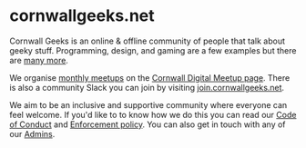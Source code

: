 # cornwallgeeks.net

Cornwall Geeks is an online & offline community of people that talk about geeky stuff. Programming, design, and gaming are a few examples but there are [many more](/_pages/slack.md).

We organise [monthly meetups](/_pages/meetup.md) on the [Cornwall Digital Meetup page](https://www.meetup.com/Cornwall-Digital/). There is also a community Slack you can join by visiting [join.cornwallgeeks.net](https://join.cornwallgeeks.net).

We aim to be an inclusive and supportive community where everyone can feel welcome. If you'd like to to know how we do this you can read our [Code of Conduct](/_pages/code-of-conduct.md) and [Enforcement policy](/_pages/enforcement.md). You can also get in touch with any of our [Admins](/_pages/organisers.md).


